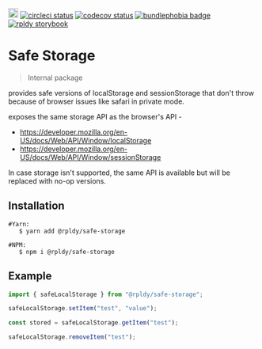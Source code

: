 <a href="https://badge.fury.io/js/%40rpldy%2Fssafe-storage">
    <img src="https://badge.fury.io/js/%40rpldy%2Fsafe-storage.svg" alt="npm version" height="20"></a>
<a href="https://circleci.com/gh/rpldy/react-uploady">
    <img src="https://circleci.com/gh/rpldy/react-uploady.svg?style=svg" alt="circleci status"/></a>  
<a href="https://codecov.io/gh/rpldy/react-uploady">
    <img src="https://codecov.io/gh/rpldy/react-uploady/branch/master/graph/badge.svg" alt="codecov status"/></a> 
<a href="https://bundlephobia.com/result?p=@rpldy/safe-storage">
    <img src="https://badgen.net/bundlephobia/minzip/@rpldy/safe-storage" alt="bundlephobia badge"/></a>
<a href="https://react-uploady-storybook.netlify.com">
   <img src="https://cdn.jsdelivr.net/gh/storybookjs/brand@master/badge/badge-storybook.svg" alt="rpldy storybook"/></a>
   
   
# Safe Storage

> Internal package 

provides safe versions of localStorage and sessionStorage that don't throw because
of browser issues like safari in private mode.

exposes the same storage API as the browser's API - 

- https://developer.mozilla.org/en-US/docs/Web/API/Window/localStorage
- https://developer.mozilla.org/en-US/docs/Web/API/Window/sessionStorage

In case storage isn't supported, the same API is available but will be replaced with no-op versions.

## Installation

```shell
#Yarn: 
   $ yarn add @rpldy/safe-storage

#NPM:
   $ npm i @rpldy/safe-storage
``` 

## Example

```javascript
import { safeLocalStorage } from "@rpldy/safe-storage";

safeLocalStorage.setItem("test", "value");

const stored = safeLocalStorage.getItem("test");

safeLocalStorage.removeItem("test");
```
